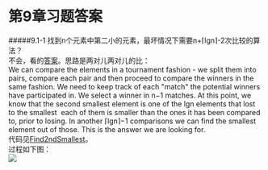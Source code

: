 第9章习题答案
=
#####9.1-1 找到n个元素中第二小的元素，最坏情况下需要n+⌈lgn⌉-2次比较的算法？  
不会，看的[答案](http://clrs.skanev.com/09/01/01.html)。思路是两对儿两对儿的比：  
We can compare the elements in a tournament fashion - we split them into pairs, compare each pair and then proceed to compare the winners in the same fashion. We need to keep track of each "match" the potential winners have participated in.
We select a winner in n−1 matches. At this point, we know that the second smallest element is one of the lgn elements that lost to the smallest ­ each of them is smaller than the ones it has been compared to, prior to losing. In another ⌈lgn⌉−1 comparisons we can find the smallest element out of those. This is the answer we are looking for.  
代码见[Find2ndSmallest](https://github.com/zhuxiuwei/CLRS/blob/master/src/chap09_MediansAndOrderStatistics/Find2ndSmallest.java)。  
过程如下图：  
![](https://github.com/zhuxiuwei/CLRS/blob/master/Images/9.1-1.png)  

